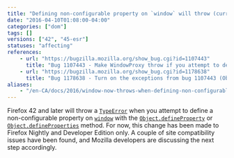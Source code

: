 ```yaml
---
title: "Defining non-configurable property on `window` will throw (currently only on Nightly and Developer Edition)"
date: "2016-04-10T01:08:00-04:00"
categories: ["dom"]
tags: []
versions: ["42", "45-esr"]
statuses: "affecting"
references:
    - url: "https://bugzilla.mozilla.org/show_bug.cgi?id=1107443"
      title: "Bug 1107443 - Make WindowProxy throw if you attempt to define a non-configurable property"
    - url: "https://bugzilla.mozilla.org/show_bug.cgi?id=1178638"
      title: "Bug 1178638 - Turn on the exceptions from bug 1107443 (Object.defineProperty on window with non-configurable property) on beta/release"
aliases:
    - "/en-CA/docs/2016/window-now-throws-when-defining-non-configurable-property-currently-only-on-nightly-and-developer-edition/"
---
```

Firefox 42 and later will throw a [`TypeError`](https://developer.mozilla.org/docs/Web/JavaScript/Reference/Global_Objects/TypeError) when you attempt to define a non-configurable property on [`window`](https://developer.mozilla.org/docs/Web/API/Window) with the [`Object.defineProperty`](https://developer.mozilla.org/docs/Web/JavaScript/Reference/Global_Objects/Object/defineProperty) or [`Object.defineProperties`](https://developer.mozilla.org/docs/Web/JavaScript/Reference/Global_Objects/Object/defineProperties) method. For now, this change has been made to Firefox Nightly and Developer Edition only. A couple of site compatibility issues have been found, and Mozilla developers are discussing the next step accordingly.
